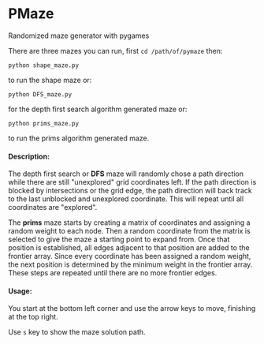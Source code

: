 PMaze
======

Randomized maze generator with pygames

There are three mazes you can run, first `cd /path/of/pymaze` then:

    python shape_maze.py

to run the shape maze or:

    python DFS_maze.py

for the depth first search algorithm generated maze or:

    python prims_maze.py

to run the prims algorithm generated maze.

#### Description:

The depth first search or **DFS** maze will randomly chose a path direction 
while there are still "unexplored" grid coordinates left.  If the path 
direction is blocked by intersections or the grid edge, the path direction 
will back track to the last unblocked and unexplored coordinate.  This will 
repeat until all coordinates are "explored".

The **prims** maze starts by creating a matrix of coordinates and assigning a
random weight to each node. Then a random coordinate from the matrix is selected 
to give the maze a starting point to expand from.  Once that position is 
established, all edges adjacent to that position are added to the frontier array. 
Since every coordinate has been assigned a random weight, the next position is 
determined by the minimum weight in the frontier array.  These steps are 
repeated until there are no more frontier edges. 

#### Usage:

You start at the bottom left corner and use the arrow keys to move, 
finishing at the top right.

Use `s` key to show the maze solution path.
